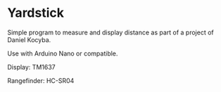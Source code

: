 # Yardstick
Simple program to measure and display distance as part of a project of Daniel Kocyba.

Use with Arduino Nano or compatible.

Display: TM1637

Rangefinder: HC-SR04